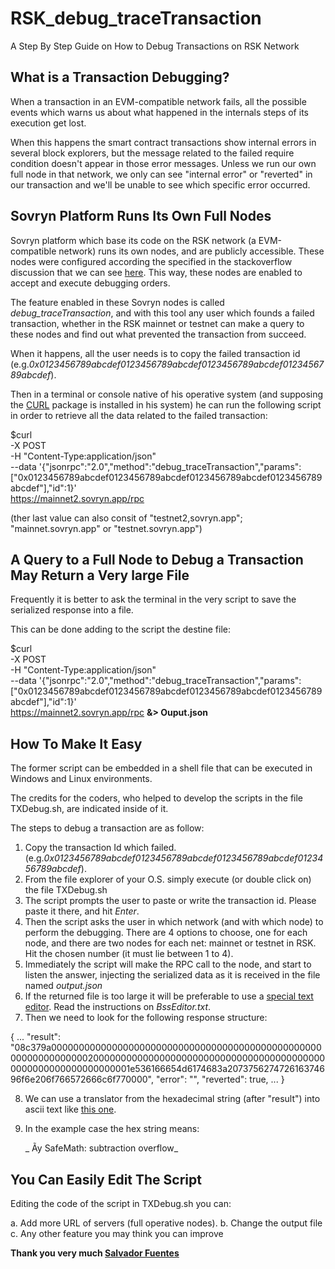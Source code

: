 # RSK_debug_traceTransaction

A Step By Step Guide on How to Debug Transactions on RSK Network

## What is a Transaction Debugging?

When a transaction in an EVM-compatible network fails, all the possible events which warns us about what happened in the internals steps of its execution get lost.

When this happens the smart contract transactions show internal errors in several block explorers, but the message related to the failed require condition doesn't appear in those error messages. Unless we run our own full node in that network, we only can see "internal error" or "reverted" in our transaction and we'll be unable to see which specific error occurred.

## Sovryn Platform Runs Its Own Full Nodes

Sovryn platform which base its code on the RSK network (a EVM-compatible network) runs its own nodes, and are publicly accessible. These nodes were configured according the specified in the stackoverflow discussion that we can see [here](https://cutt.ly/5bRuIsT). This way, these nodes are enabled to accept and execute debugging orders.

The feature enabled in these Sovryn nodes is called _*debug_traceTransaction*_, and with this tool any user which founds a failed transaction, whether in the RSK mainnet or testnet can make a query to these nodes and find out what prevented the transaction from succeed.

When it happens, all the user needs is to copy the failed transaction id (e.g._0x0123456789abcdef0123456789abcdef0123456789abcdef0123456789abcdef_).

Then in a terminal or console native of his operative system (and supposing the [CURL](https://curl.se/download.html) package is installed in his system) he can run the following script in order to retrieve all the data related to the failed transaction:

$curl \
 -X POST \
 -H "Content-Type:application/json" \
 --data '{"jsonrpc":"2.0","method":"debug_traceTransaction","params":["0x0123456789abcdef0123456789abcdef0123456789abcdef0123456789abcdef"],"id":1}' \
 https://mainnet2.sovryn.app/rpc

(ther last value can also consit of "testnet2,sovryn.app"; "mainnet.sovryn.app" or "testnet.sovryn.app")

## A Query to a Full Node to Debug a Transaction May Return a Very large File

Frequently it is better to ask the terminal in the very script to save the serialized response into a file.

This can be done adding to the script the destine file:

$curl \
 -X POST \
 -H "Content-Type:application/json" \
 --data '{"jsonrpc":"2.0","method":"debug_traceTransaction","params":["0x0123456789abcdef0123456789abcdef0123456789abcdef0123456789abcdef"],"id":1}' \
 https://mainnet2.sovryn.app/rpc **&> Ouput.json**

## How To Make It Easy

The former script can be embedded in a shell file that can be executed in Windows and Linux environments.

The credits for the coders, who helped to develop the scripts in the file TXDebug.sh, are indicated inside of it.

The steps to debug a transaction are as follow:

1. Copy the transaction Id which failed. (e.g._0x0123456789abcdef0123456789abcdef0123456789abcdef0123456789abcdef_).
2. From the file explorer of your O.S. simply execute (or double click on) the file TXDebug.sh
3. The script prompts the user to paste or write the transaction id. Please paste it there, and hit _Enter_.
4. Then the script asks the user in which network (and with which node) to perform the debugging. There are 4 options to choose, one for each node, and there are two nodes for each net: mainnet or testnet in RSK. Hit the chosen number (it must lie between 1 to 4).
5. Immediately the script will make the RPC call to the node, and start to listen the answer, injecting the serialized data as it is received in the file named _output.json_
6. If the returned file is too large it will be preferable to use a [special text editor](https://drive.google.com/file/d/1u3Z__VnRG8XlYP8yw1yUmxcBIPATS5gc/view?usp=sharing). Read the instructions on _BssEditor.txt_.
7. Then we need to look for the following response structure:

{
...
"result": "08c379a00000000000000000000000000000000000000000000000000000000000000020000000000000000000000000000000000000000000000000000000000000001e536166654d6174683a207375627472616374696f6e206f766572666c6f770000",
"error": "",
"reverted": true,
...
}

8. We can use a translator from the hexadecimal string (after "result") into ascii text like [this one](https://www.rapidtables.com/convert/number/hex-to-ascii.html).

9. In the example case the hex string means:

   _ Ãy SafeMath: subtraction overflow_

## You Can Easily Edit The Script

Editing the code of the script in TXDebug.sh you can:

a. Add more URL of servers (full operative nodes).
b. Change the output file
c. Any other feature you may think you can improve

**Thank you very much [Salvador Fuentes](https://github.com/DestroyerDarkNess)**
